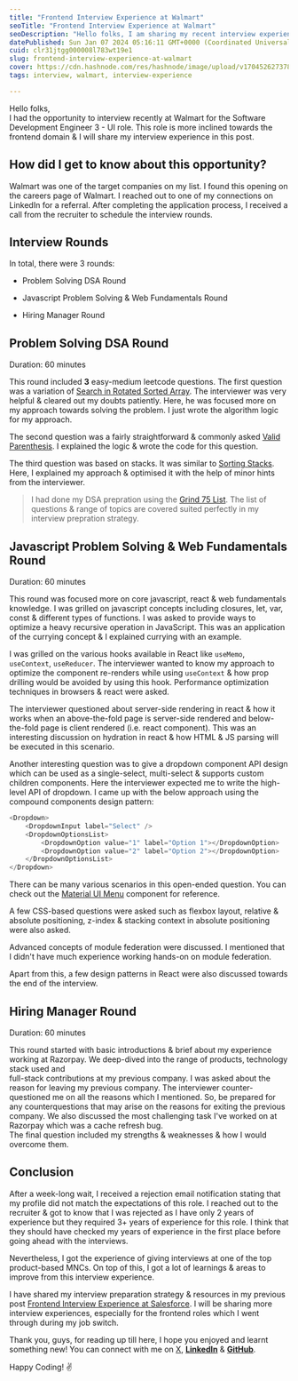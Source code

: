 ```yaml
---
title: "Frontend Interview Experience at Walmart"
seoTitle: "Frontend Interview Experience at Walmart"
seoDescription: "Hello folks, I am sharing my recent interview experience for the role of Software Development Engineer 3 - UI at Walmart Global Tech India"
datePublished: Sun Jan 07 2024 05:16:11 GMT+0000 (Coordinated Universal Time)
cuid: clr31jtgg000008l783wt19e1
slug: frontend-interview-experience-at-walmart
cover: https://cdn.hashnode.com/res/hashnode/image/upload/v1704526273780/793274b7-dea1-4d68-8f5f-c33b3b831bf1.jpeg
tags: interview, walmart, interview-experience

---
```


Hello folks,  
I had the opportunity to interview recently at Walmart for the Software Development Engineer 3 - UI role. This role is more inclined towards the frontend domain & I will share my interview experience in this post.

## **How did I get to know about this opportunity?**

Walmart was one of the target companies on my list. I found this opening on the careers page of Walmart. I reached out to one of my connections on LinkedIn for a referral. After completing the application process, I received a call from the recruiter to schedule the interview rounds.

## Interview Rounds

In total, there were 3 rounds:

* Problem Solving DSA Round
    
* Javascript Problem Solving & Web Fundamentals Round
    
* Hiring Manager Round
    

## Problem Solving DSA Round

Duration: 60 minutes

This round included **3** easy-medium leetcode questions. The first question was a variation of [Search in Rotated Sorted Array](https://leetcode.com/problems/search-in-rotated-sorted-array/). The interviewer was very helpful & cleared out my doubts patiently. Here, he was focused more on my approach towards solving the problem. I just wrote the algorithm logic for my approach.

The second question was a fairly straightforward & commonly asked [Valid Parenthesis](https://leetcode.com/problems/valid-parentheses/). I explained the logic & wrote the code for this question.

The third question was based on stacks. It was similar to [Sorting Stacks](https://www.geeksforgeeks.org/sort-stack-using-temporary-stack/). Here, I explained my approach & optimised it with the help of minor hints from the interviewer.

> I had done my DSA prepration using the [Grind 75 List](https://www.techinterviewhandbook.org/grind75). The list of questions & range of topics are covered suited perfectly in my interview prepration strategy.

## Javascript Problem Solving & Web Fundamentals Round

Duration: 60 minutes

This round was focused more on core javascript, react & web fundamentals knowledge. I was grilled on javascript concepts including closures, let, var, const & different types of functions. I was asked to provide ways to optimize a heavy recursive operation in JavaScript. This was an application of the currying concept & I explained currying with an example.

I was grilled on the various hooks available in React like `useMemo`, `useContext`, `useReducer`. The interviewer wanted to know my approach to optimize the component re-renders while using `useContext` & how prop drilling would be avoided by using this hook. Performance optimization techniques in browsers & react were asked.

The interviewer questioned about server-side rendering in react & how it works when an above-the-fold page is server-side rendered and below-the-fold page is client rendered (i.e. react component). This was an interesting discussion on hydration in react & how HTML & JS parsing will be executed in this scenario.

Another interesting question was to give a dropdown component API design which can be used as a single-select, multi-select & supports custom children components. Here the interviewer expected me to write the high-level API of dropdown. I came up with the below approach using the compound components design pattern:

```javascript
<Dropdown>
    <DropdownInput label="Select" />
    <DropdownOptionsList>
        <DropdownOption value="1" label="Option 1"></DropdownOption>
        <DropdownOption value="2" label="Option 2"></DropdownOption>
    </DropdownOptionsList>    
</Dropdown>
```

There can be many various scenarios in this open-ended question. You can check out the [Material UI Menu](https://mui.com/material-ui/react-menu/) component for reference.

A few CSS-based questions were asked such as flexbox layout, relative & absolute positioning, z-index & stacking context in absolute positioning were also asked.

Advanced concepts of module federation were discussed. I mentioned that I didn't have much experience working hands-on on module federation.

Apart from this, a few design patterns in React were also discussed towards the end of the interview.

## Hiring Manager Round

Duration: 60 minutes

This round started with basic introductions & brief about my experience working at Razorpay. We deep-dived into the range of products, technology stack used and  
full-stack contributions at my previous company. I was asked about the reason for leaving my previous company. The interviewer counter-questioned me on all the reasons which I mentioned. So, be prepared for any counterquestions that may arise on the reasons for exiting the previous company. We also discussed the most challenging task I've worked on at Razorpay which was a cache refresh bug.  
The final question included my strengths & weaknesses & how I would overcome them.

## Conclusion

After a week-long wait, I received a rejection email notification stating that my profile did not match the expectations of this role. I reached out to the recruiter & got to know that I was rejected as I have only 2 years of experience but they required 3+ years of experience for this role. I think that they should have checked my years of experience in the first place before going ahead with the interviews.  
  
Nevertheless, I got the experience of giving interviews at one of the top product-based MNCs. On top of this, I got a lot of learnings & areas to improve from this interview experience.

I have shared my interview preparation strategy & resources in my previous post [Frontend Interview Experience at Salesforce](https://jaynil-gaglani.hashnode.dev/frontend-interview-experience-at-salesforce). I will be sharing more interview experiences, especially for the frontend roles which I went through during my job switch.

Thank you, guys, for reading up till here, I hope you enjoyed and learnt something new! You can connect with me on [X](https://twitter.com/Jaynil_Gaglani), [**LinkedIn**](https://www.linkedin.com/in/jaynilgaglani/) & [**GitHub**](https://github.com/Jaynil1611).

Happy Coding! ✌️